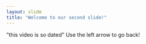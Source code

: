 ```yaml
---
layout: slide
title: "Welcome to our second slide!"
---
```

"this video is so dated"
Use the left arrow to go back!
